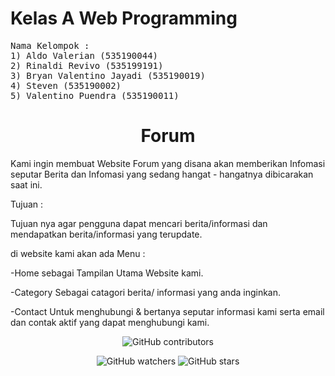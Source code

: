 <h1>Kelas A Web Programming</h1>

<pre>
Nama Kelompok :
1) Aldo Valerian (535190044)
2) Rinaldi Revivo (535199191)
3) Bryan Valentino Jayadi (535190019)
4) Steven (535190002)
5) Valentino Puendra (535190011)
</pre>

<h1 align="center">Forum</h1> 

<p>Kami ingin membuat Website Forum yang disana akan memberikan Infomasi seputar Berita dan Infomasi yang sedang hangat - hangatnya dibicarakan saat ini.</p>

<p>Tujuan :</p>
<p>Tujuan nya agar pengguna dapat mencari berita/informasi dan mendapatkan berita/informasi yang terupdate.</p>

<p>di website kami akan ada Menu :</p>
<p>-Home sebagai Tampilan Utama Website kami.</p>
<p>-Category Sebagai catagori berita/ informasi yang anda inginkan.</p>
<p>-Contact Untuk menghubungi & bertanya seputar informasi kami serta email dan contak aktif yang dapat menghubungi kami.</p>

<p align="center">
<img alt="GitHub contributors" src="https://img.shields.io/github/contributors/A-WebProgramming/Forum?style=plastic">
</p>

<p align="center">
<img alt="GitHub watchers" src="https://img.shields.io/github/watchers/A-WebProgramming/Forum?style=social">
<img alt="GitHub stars" src="https://img.shields.io/github/stars/A-WebProgramming/Forum?style=social">
</p>
